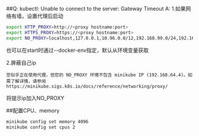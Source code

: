 ##Q: kubectl: Unable to connect to the server: Gateway Timeout
A: 
1.如果网络有墙，设置代理后启动
```sh
export HTTP_PROXY=http://<proxy hostname:port>
export HTTPS_PROXY=https://<proxy hostname:port>
export NO_PROXY=localhost,127.0.0.1,10.96.0.0/12,192.168.99.0/24,192.168.39.0/24,192.168.64.0/24
```
也可以在start时通过--docker-env指定，默认从环境变量获取

2.屏蔽自己ip
```
您似乎正在使用代理，但您的 NO_PROXY 环境不包含 minikube IP (192.168.64.4)。如需了解详情，请参阅 https://minikube.sigs.k8s.io/docs/reference/networking/proxy/
```
将提示ip加入NO_PROXY

##配置CPU、memory
```sh
minikube config set memory 4096
minikube config set cpus 2
```


